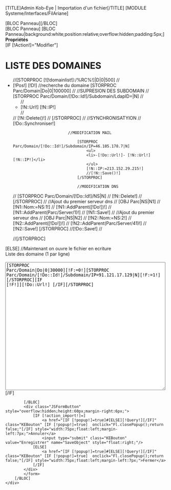 [TITLE]Admin Kob-Eye | Importation d'un fichier[/TITLE]
[MODULE Systeme/Interfaces/FilAriane]
<div id="Container">
	<div id="Arbo">
		[BLOC Panneau][/BLOC]
	</div>
	<div id="Data">
		[BLOC Panneau]
			[BLOC Panneau|background:white;position:relative;overflow:hidden;padding:5px;]
				<div class="BigTitle" style="font-weight:bold;;-moz-border-radius:5px 5px 0px 0px;clear:both;">Propriétés</div>
					[IF [!Action!]="Modifier"]
						<h1>LISTE DES DOMAINES</h1>
						<ul>
						//[STORPROC [![!domainlist!]:/%RC%!]|D|0|500]
							//<li>[!Pos!] [!D!]
							//recherche du domaine
							[STORPROC Parc/Domain|Do|0|100000]
//								//SUPRESION DES SUBDOMAIN
//								[STORPROC Parc/Domain/[!Do::Id!]/Subdomain/LdapID=|N]
//									<ul>
//								    <li>[!N::Url!] [!N::IP!]</li>
//									</ul>
//									[!N::Delete()!]
//								[/STORPROC]
//								//SYNCHRONISATYION
//								[!Do::Synchroniser!]

							//MODIFICATION MAIL
								
								[STORPROC Parc/Domain/[!Do::Id!]/Subdomain/IP=46.105.178.7|N]
									<ul>
								    <li>-[!Do::Url!]- [!N::Url!] [!N::IP!]</li>
									</ul>
									[!N::IP:=213.152.29.215!]
									//[!N::Save()!]
								[/STORPROC]
								
								//MODIFICATION DNS
//								[STORPROC Parc/Domain/[!Do::Id!]/NS|N]
//									[!N::Delete!]
//								[/STORPROC]
//								//Ajout du premier serveur dns
//								[OBJ Parc|NS|N1]
//								[!N1::Nom:=NS:1!]
//								[!N1::AddParent([!Do!])!]
//								[!N1::AddParent(Parc/Server/1)!]
//								[!N1::Save!]
//								//Ajout du premier serveur dns
//								[OBJ Parc|NS|N2]
//								[!N2::Nom:=NS:2!]
//								[!N2::AddParent([!Do!])!]
//								[!N2::AddParent(Parc/Server/41)!]
//								[!N2::Save!]
							[/STORPROC]
							//[!Do::Save!]
							//</li>
						//[/STORPROC]
						</ul>
					[ELSE]
						//Maintenant on ouvre le fichier en ecriture
						<form enctype="multipart/form-data" action="" method="post" name="frm" >
						<div class="Propriete">
							<div class="ProprieteTitre">Liste des domaine (1 par ligne) </div>
							<div class="ProprieteValeur">&nbsp;
								<textarea name="domainlist" style="width:500px;height:400px;">[STORPROC Parc/Domain|Do|0|30000][!F:=0!][STORPROC Parc/Domain/[!Do::Id!]/Subdomain/IP=91.121.17.129|N][!F:=1!][/STORPROC][IF [!F!]][!Do::Url!]
[/IF][/STORPROC]</textarea>
							</div>
						</div>
						<input type="hidden" name="Action" value="Modifier"/>
					[/IF]

			[/BLOC]
			<div class="JSFormButton" style="overflow:hidden;height:60px;margin-right:6px;">
				[IF [!action_import!]=]
					<a href="[IF [!popup!]=true]#[ELSE][!Query!][/IF]" class="KEBouton" [IF [!popup!]=true]  onclick="Fl.closePopup();return false;"[/IF] style="width:75px;float:left;margin-left:7px;">Annuler</a>
					<input type="submit" class="KEBouton"  value="Enregistrer" name="SaveObject" style="float:right;"/>
				[ELSE]
					<a href="[IF [!popup!]=true]#[ELSE][!Query!][/IF]" class="KEBouton" [IF [!popup!]=true]  onclick="Fl.closePopup();return false;"[/IF] style="width:75px;float:left;margin-left:7px;">Fermer</a>
				[/IF]
			</div>
			</form>
		[/BLOC]
	</div>
</div>